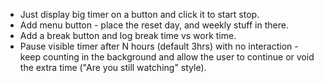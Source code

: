 + Just display big timer on a button and click it to start stop.
+ Add menu button - place the reset day, and weekly stuff in there.
+ Add a break button and log break time vs work time.
+ Pause visible timer after N hours (default 3hrs) with no interaction - keep counting in the background 
  and allow the user to continue or void the extra time ("Are you still watching" style).
